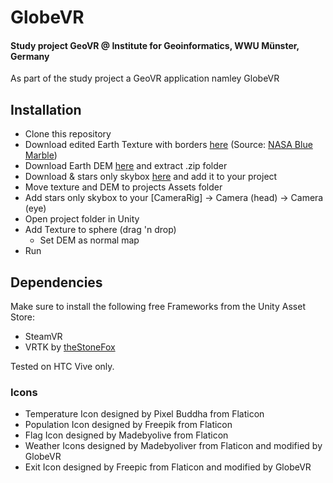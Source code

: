 # GlobeVR

#### Study project GeoVR @ Institute for Geoinformatics, WWU Münster, Germany
As part of the study project a GeoVR application namley GlobeVR 
## Installation
- Clone this repository
- Download edited Earth Texture with borders [here](https://uni-muenster.sciebo.de/index.php/s/GMBXBPg0HfgnuSe) (Source: [NASA Blue Marble](http://visibleearth.nasa.gov/view_cat.php?categoryID=1484))
- Download Earth DEM [here](http://naturalearth.springercarto.com/ne3_data/dem_large.zip) and extract .zip folder
- Download & stars only skybox [here](https://www.assetstore.unity3d.com/en/#!/content/53752) and add it to your project
- Move texture and DEM to projects Assets folder
- Add stars only skybox to your [CameraRig] -> Camera (head) -> Camera (eye)
- Open project folder in Unity
- Add Texture to sphere (drag 'n drop)
    - Set DEM as normal map
- Run

## Dependencies
Make sure to install the following free Frameworks from the Unity Asset Store:

- SteamVR
- VRTK by [theStoneFox](https://github.com/thestonefox/VRTK)

Tested on HTC Vive only.

### Icons
- Temperature Icon designed by Pixel Buddha from Flaticon
- Population Icon designed by Freepik from Flaticon
- Flag Icon designed by  Madebyolive from Flaticon
- Weather Icons designed by Madebyoliver from Flaticon and modified by GlobeVR
- Exit Icon designed by Freepic from Flaticon and modified by GlobeVR
